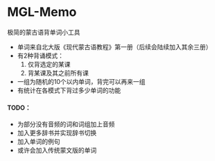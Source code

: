 # MGL-Memo
极简的蒙古语背单词小工具

- 单词来自北大版《现代蒙古语教程》第一册（后续会陆续加入其余三册）
- 有2种背诵模式：
    1. 仅背选定的某课
    2. 背某课及其之前所有课
- 一组为随机的10个以内单词，背完可以再来一组
- 有统计在各模式下背过多少单词的功能

#### TODO：
- 为部分没有音频的词和词组加上音频
- 加入更多辞书并实现辞书切换
- 加入单词的例句
- 或许会加入传统蒙文版的单词
